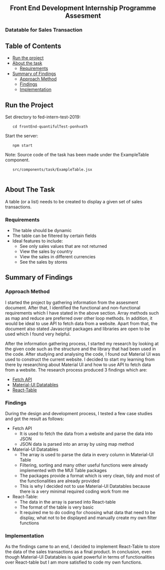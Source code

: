 <h2 align="center">Front End Development Internship Programme Assesment</h2>
<h3>Datatable for Sales Transaction</h3>



<!-- TABLE OF CONTENTS -->
## Table of Contents

* [Run the project](#run-the-project)
* [About the task](#about-the-task)
  * [Requirements](#requirements)
* [Summary of Findings](#summary-of-findings)
  * [Approach Method](#approach-method)
  * [Findings](#findings)
  * [Implementation](#implementation)

## Run the Project
Set directory to fed-intern-test-2019:
<pre>
  <code> cd frontEnd-quantifulTest-ponhvath </code>
</pre>
Start the server:
<pre>
  <code> npm start </code>
</pre>
Note:
 Source code of the task has been made under the ExampleTable component.
 <pre>
  <code> src/components/task/ExampleTable.jsx</code>
 </pre>


<!-- ABOUT THE TASK -->
## About The Task
A table (or a list) needs to be created to display a given set of sales transactions.

### Requirements
* The table should be dynamic
* The table can be filtered by certain fields
* Ideal features to include:
  * See only sales values that are not returned
  * View the sales by country
  * View the sales in different currencies
  * See the sales by stores



<!-- SUMMARY OF FINDINDS -->
## Summary of Findings
### Approach Method
I started the project by gathering information from the assesment document. After that, I identified the functional and non-functional
requirements which I have stated in the above section. Array methods such as map and reduce are preferred over other loop methods. In
addition, it would be ideal to use API to fetch data from a website. Apart from that, the document also stated Javascript packages and 
libraries are open to be used which I found very helpful. 

After the information gathering process, I started my research by looking at the given code such as the structure and the library that 
had been used in the code. After studying and analysing the code, I found out Material UI was used to construct the current website. I 
decided to start my learning from there by researching about Material UI and how to use API to fetch data from a website. The research
process produced 3 findings which are:
* [Fetch API](https://developer.mozilla.org/en-US/docs/Web/API/Fetch_API)
  <!-- * Used to fetch data from a website and parse it into JSON -->
* [Material-UI Datatables](https://www.npmjs.com/package/mui-datatables)
  <!-- * Data table components with features such as sorting, filtering, searching... -->
* [React-Table](https://www.npmjs.com/package/react-table)
  <!--  * Lightweight, fast and extendable datagrid -->
 
### Findings
During the design and development process, I tested a few case studies and got the result as follows:
* Fetch API
  * It is used to fetch the data from a website and parse the data into JSON
  * JSON data is parsed into an array by using map method
* Material-UI Datatables
  * The array is used to parse the data in every column in Material-UI Table
  * Filtering, sorting and many other useful functions were already implemented with the MUI Table packages
  * The packages provide a format which is very clean, tidy and most of the functionalities are already provided
  * This is why I decided not to use Material-UI Datatables because there is a very minimal required coding work from me
* React-Table:
  * The data in the array is parsed into React-table
  * The format of the table is very basic
  * It required me to do coding for choosing what data that need to be display, what not to be displayed and manually create my own
  filter functions


### Implementation
As the findings came to an end, I decided to implement React-Table to store the data of the sales transactions as a final product.
In conclusion, even though Material-UI Datatables is quiet powerful in terms of functionalities over React-table but I am more
satisfied to code my own functions.


